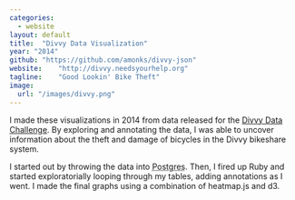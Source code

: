 ```yaml
---
categories:
  - website
layout: default
title:  "Divvy Data Visualization"
year: "2014"
github: "https://github.com/amonks/divvy-json"
website:    "http://divvy.needsyourhelp.org"
tagline:    "Good Lookin' Bike Theft"
image:
  url: "/images/divvy.png"
---
```

I made these visualizations in 2014 from data released for the <a href="https://divvybikes.com/datachallenge">Divvy Data Challenge</a>. By exploring and annotating the data, I was able to uncover information about the theft and damage of bicycles in the Divvy bikeshare system.

I started out by throwing the data into <abbr title="A Popular Open-Source Database">Postgres</abbr>. Then, I fired up Ruby and started exploratorially looping through my tables, adding annotations as I went. I made the final graphs using a combination of heatmap.js and d3.
